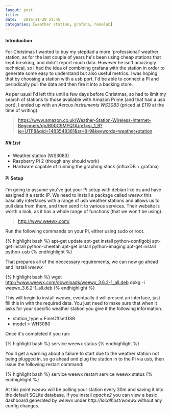 ```yaml
---
layout: post
title:
date:   2016-11-29 21:45
categories: [weather station, grafana, homelab]
---
```

#### Introduction
For Christmas I wanted to buy my stepdad a more 'professional' weather station, as for the last couple of years he's been using cheap stations that kept breaking, and didn't report much data. However he isn't amazingly technical, so I had the idea of combining grafana with the station in order to generate some easy to understand but also useful metrics. I was hoping that by choosing a station with a usb port, I'd be able to connect a Pi and periodically pull the data and then fire it into a backing store.

As per usual I'd left this until a few days before Christmas, so had to limit my search of stations to those available with Amazon Prime (and that had a usb port), I ended up with an *Aercus Instruments WS3083* (priced at £119 at the time of writing).
> https://www.amazon.co.uk/Weather-Station-Wireless-Internet-Beginners/dp/B00C9MFQ1A/ref=sr_1_9?ie=UTF8&qid=1483548381&sr=8-9&keywords=weather+station

##### Kit List
- Weather station (WS3083)
- Raspberry Pi 2 (though any should work)
- Hardware capable of running the graphing stack (influxDB + grafana)

#### Pi Setup
I'm going to assume you've got your Pi setup with debian like os and have assigned it a static IP. We need to install a package called *weewx* this bascially interfaces with a range of usb weather stations and allows us to pull data from them, and then send it to various services. Their website is worth a look, as it has a whole range of functions (that we won't be using).
> http://www.weewx.com/

Run the following commands on your Pi, either using sudo or root.

{% highlight bash %}
apt-get update
apt-get install python-configobj
apt-get install python-cheetah
apt-get install python-imaging
apt-get install python-usb
{% endhighlight %}

That prepares all of the neccessary requirements, we can now go ahead and install *weewx*

{% highlight bash %}
wget http://www.weewx.com/downloads/weewx_3.6.2-1_all.deb
dpkg -i weewx_3.6.2-1_all.deb
{% endhighlight %}

This will begin to install *weewx*, eventually it will present an interface, just fill this in with the required data. You just need to make sure that when it asks for your specific weather station you give it the following information.

- station_type = FineOffsetUSB
- model = WH3080

Once it's completed if you run:

{% highlight bash %}
service weewx status
{% endhighlight %}

You'll get a warning about a failure to start due to the weather station not being plugged in, so go ahead and plug the station in to the Pi via usb, then issue the following restart command:

{% highlight bash %}
service weewx restart
service weewx status
{% endhighlight %}

At this point *weewx* will be polling your station every 30m and saving it into the default SQLite database. If you install *apache2* you can view a basic dashboard generated by *weewx* under *http://localhost/weewx* without any config changes.
